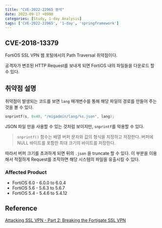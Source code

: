 ```yaml
---
title: "CVE-2022-22965 분석"
date: 2023-09-17 +0900
categories: [Study, 1-day Analysis]
tags: ['CVE-2022-22965', '1-day', 'springframework']
---
```


## CVE-2018-13379

FortiOS SSL VPN 웹 포털에서의 Path Traversal 취약점이다.

공격자가 변조된 HTTP Request를 보내게 되면 FortiOS 내의 파일들을 다운로드 할 수 있다.

## 취약점 설명

취약점이 발생되는 코드를 보면 `lang` 매개변수를 통해 해당 파일의 경로를 만들어 주는 것을 볼 수 있다.

```c
snprintf(s, 0x40, "/migadmin/lang/%s.json", lang);
```

JSON 파일 만을 사용할 수 있는 것처럼 보이지만, `snprintf`를 악용할 수 있다.

> `snprintf()` 함수는 배열 버퍼 문자와 값의 형식을 지정하고 저장한다. 버퍼에 NULL 바이트를 포함한 최대 크기의 바이트를 저장한다.
> 

따라서 버퍼 크기를 초과하게 되면 뒤의 `.json` 을 truncate 할 수 있다. 이 부분을 이용해서 적절하게 Request를 조작하면 해당 시스템의 파일을 유출시킬 수 있다.

### Affected Product

- FortiOS 6.0 - 6.0.0 to 6.0.4
- FortiOS 5.6 - 5.6.3 to 5.6.7
- FortiOS 5.4 - 5.4.6 to 5.4.12

## Reference
[Attacking SSL VPN - Part 2: Breaking the Fortigate SSL VPN](https://blog.orange.tw/2019/08/attacking-ssl-vpn-part-2-breaking-the-fortigate-ssl-vpn.html)
